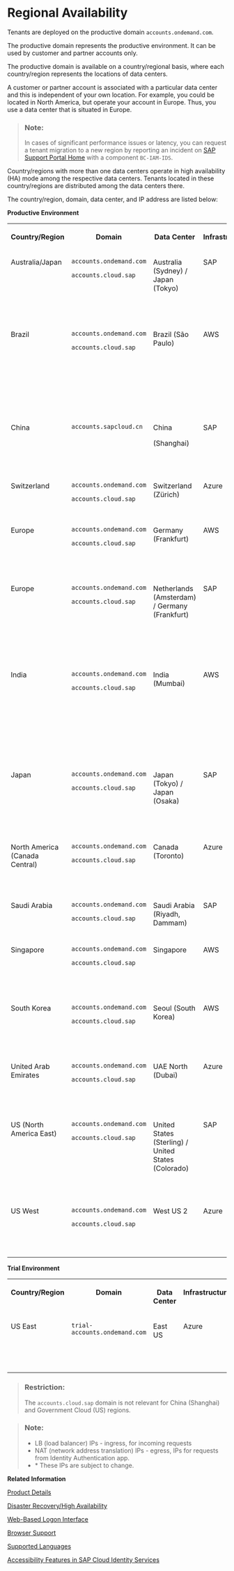 <!-- loiobe600ca4258241789a3ab4adc05e4849 -->

# Regional Availability

Tenants are deployed on the productive domain `accounts.ondemand.com`.



The productive domain represents the productive environment. It can be used by customer and partner accounts only.

The productive domain is available on a country/regional basis, where each country/region represents the locations of data centers.

A customer or partner account is associated with a particular data center and this is independent of your own location. For example, you could be located in North America, but operate your account in Europe. Thus, you use a data center that is situated in Europe.

> ### Note:  
> In cases of significant performance issues or latency, you can request a tenant migration to a new region by reporting an incident on [SAP Support Portal Home](https://support.sap.com/en/index.html) with a component `BC-IAM-IDS`.

Country/regions with more than one data centers operate in high availability \(HA\) mode among the respective data centers. Tenants located in these country/regions are distributed among the data centers there.

The country/region, domain, data center, and IP address are listed below:

**Productive Environment**


<table>
<tr>
<th valign="top">

Country/Region

</th>
<th valign="top">

Domain

</th>
<th valign="top">

Data Center

</th>
<th valign="top">

Infrastructure

</th>
<th valign="top">

LB IPs

</th>
<th valign="top">

NAT IPs

</th>
<th valign="top">

First IP - Last IP

</th>
</tr>
<tr>
<td valign="top">

Australia/Japan

</td>
<td valign="top">

`accounts.ondemand.com`

`accounts.cloud.sap`

</td>
<td valign="top">

Australia \(Sydney\) / Japan \(Tokyo\)

</td>
<td valign="top">

SAP

</td>
<td valign="top">

`157.133.168.73, 130.214.244.71`

</td>
<td valign="top">

`157.133.168.32/27, 130.214.240.32/27, 157.133.182.32/27, 130.214.244.32/27`

</td>
<td valign="top">

`157.133.168.32-157.133.168.63, 130.214.240.32-130.214.240.63, 157.133.182.32-157.133.182.63, 130.214.244.32-130.214.244.63`

</td>
</tr>
<tr>
<td valign="top">

Brazil

</td>
<td valign="top">

`accounts.ondemand.com`

`accounts.cloud.sap`

</td>
<td valign="top">

Brazil \(São Paulo\)

</td>
<td valign="top">

AWS

</td>
<td valign="top">

`54.232.33.83, 54.207.203.50, 54.207.116.12, 52.67.178.118, 54.207.2.140, 54.94.82.121`

</td>
<td valign="top">

`18.228.21.223/32, 54.94.238.246/32, 54.94.95.71/32, 18.231.202.16/32, 18.230.68.1/32, 54.232.108.119/32`

</td>
<td valign="top">

`18.228.21.223-18.228.21.223, 54.94.238.246-54.94.238.246, 54.94.95.71-54.94.95.71, 18.231.202.16, 18.230.68.1-18.230.68.1, 54.232.108.119-54.232.108.119`

</td>
</tr>
<tr>
<td valign="top">

China

</td>
<td valign="top">

`accounts.sapcloud.cn` 

</td>
<td valign="top">

China

\(Shanghai\)

</td>
<td valign="top">

SAP

</td>
<td valign="top">

`121.91.104.198, 121.91.104.204`

</td>
<td valign="top">

`121.91.104.32/27, 121.91.106.0/28, 121.91.108.0/28`

</td>
<td valign="top">

`121.91.104.32 -121.91.104.63, 121.91.106.0-121.91.106.15, 121.91.108.0-121.91.108.15`

</td>
</tr>
<tr>
<td valign="top">

Switzerland

</td>
<td valign="top">

`accounts.ondemand.com`

`accounts.cloud.sap`

</td>
<td valign="top">

Switzerland \(Zürich\)

</td>
<td valign="top">

Azure

</td>
<td valign="top">

`20.250.104.188, 20.250.104.193`

</td>
<td valign="top">

`4.226.38.130/32, 4.226.41.61/32`

</td>
<td valign="top">

`4.226.38.130-4.226.38.130, 4.226.41.61-4.226.41.61`

</td>
</tr>
<tr>
<td valign="top">

Europe

</td>
<td valign="top">

`accounts.ondemand.com`

`accounts.cloud.sap`

</td>
<td valign="top">

Germany \(Frankfurt\)

</td>
<td valign="top">

AWS

</td>
<td valign="top">

`3.125.77.225, 3.126.218.72, 3.64.78.167`

</td>
<td valign="top">

\* `52.57.77.94/32, 3.64.73.63/32, 18.192.191.4/32`

</td>
<td valign="top">

`52.57.77.94-52.57.77.94, 3.64.73.63-3.64.73.63, 18.192.191.4-18.192.191.4`

</td>
</tr>
<tr>
<td valign="top">

Europe

</td>
<td valign="top">

`accounts.ondemand.com`

`accounts.cloud.sap`

</td>
<td valign="top">

Netherlands \(Amsterdam\) / Germany \(Frankfurt\)

</td>
<td valign="top">

SAP

</td>
<td valign="top">

`155.56.128.137, 157.133.170.72, 130.214.144.214`

</td>
<td valign="top">

`157.133.160.32/27, 130.214.226.32/27, 157.133.170.32/27, 130.214.230.32/27, 130.214.228.32/27`

</td>
<td valign="top">

`157.133.160.32-157.133.160.63, 130.214.226.32-130.214.226.63, 157.133.170.32-157.133.170.63, 130.214.230.32-130.214.230.63, 130.214.228.32-130.214.228.63`

</td>
</tr>
<tr>
<td valign="top">

India

</td>
<td valign="top">

`accounts.ondemand.com`

`accounts.cloud.sap`

</td>
<td valign="top">

India \(Mumbai\)

</td>
<td valign="top">

AWS

</td>
<td valign="top">

`3.109.7.59, 52.66.148.12, 43.205.45.235, 43.204.242.5, 13.234.128.163, 13.202.113.251`

</td>
<td valign="top">

\*`3.108.210.169/32, 13.127.105.96/32, 13.232.175.70/32, 3.7.5.154/32, 43.205.169.10/32, 65.2.62.24/32`

</td>
<td valign="top">

`3.108.210.169-3.108.210.169, 13.127.105.96-13.127.105.96, 13.232.175.70- 13.232.175.70, 3.7.5.154-3.7.5.154, 43.205.169.10-43.205.169.10, 65.2.62.24-65.2.62.24`

</td>
</tr>
<tr>
<td valign="top">

Japan

</td>
<td valign="top">

`accounts.ondemand.com`

`accounts.cloud.sap`

</td>
<td valign="top">

Japan \(Tokyo\) / Japan \(Osaka\)

</td>
<td valign="top">

SAP

</td>
<td valign="top">

`157.133.182.83, 130.214.246.74`

</td>
<td valign="top">

`157.133.182.32/27, 130.214.244.32/27, 157.133.184.32/27, 130.214.246.32/27`

</td>
<td valign="top">

`157.133.182.32-157.133.182.63, 130.214.244.32-130.214.244.63, 157.133.184.32-157.133.184.63, 130.214.246.32-130.214.246.63`

</td>
</tr>
<tr>
<td valign="top">

North America \(Canada Central\)

</td>
<td valign="top">

`accounts.ondemand.com`

`accounts.cloud.sap`

</td>
<td valign="top">

Canada \(Toronto\)

</td>
<td valign="top">

Azure

</td>
<td valign="top">

`20.151.9.145, 20.43.19.31, 52.139.41.10`

</td>
<td valign="top">

\* `20.151.9.145/32, 20.43.19.31/32, 52.139.41.10/32`

</td>
<td valign="top">

`20.151.9.145-20.151.9.145, 20.43.19.31-20.43.19.31, 52.139.41.10-52.139.41.10`

</td>
</tr>
<tr>
<td valign="top">

Saudi Arabia

</td>
<td valign="top">

`accounts.ondemand.com`

`accounts.cloud.sap`

</td>
<td valign="top">

Saudi Arabia \(Riyadh, Dammam\)

</td>
<td valign="top">

SAP

</td>
<td valign="top">

`130.214.222.99, 130.214.248.94`

</td>
<td valign="top">

`130.214.222.32/27, 130.214.248.32/27`

</td>
<td valign="top">

`130.214.222.32-130.214.222.63, 130.214.248.32-130.214.248.63`

</td>
</tr>
<tr>
<td valign="top">

Singapore

</td>
<td valign="top">

`accounts.ondemand.com`

`accounts.cloud.sap`

</td>
<td valign="top">

Singapore

</td>
<td valign="top">

AWS

</td>
<td valign="top">

`18.138.93.141, 13.251.80.194, 52.221.66.111`

</td>
<td valign="top">

\* `18.138.207.29/32, 54.169.200.14/32, 54.254.117.58/32`

</td>
<td valign="top">

`18.138.207.29-18.138.207.29, 54.169.200.14-54.169.200.14, 54.254.117.58-54.254.117.58`

</td>
</tr>
<tr>
<td valign="top">

South Korea

</td>
<td valign="top">

`accounts.ondemand.com`

`accounts.cloud.sap`

</td>
<td valign="top">

Seoul \(South Korea\)

</td>
<td valign="top">

AWS

</td>
<td valign="top">

`3.34.214.12, 52.78.91.176, 15.164.154.86`

</td>
<td valign="top">

\* `13.125.196.137/32, 3.34.68.186/32, 52.79.155.87/32`

</td>
<td valign="top">

`13.125.196.137-13.125.196.137, 3.34.68.186-3.34.68.186, 52.79.155.87-52.79.155.87`

</td>
</tr>
<tr>
<td valign="top">

United Arab Emirates

</td>
<td valign="top">

`accounts.ondemand.com`

`accounts.cloud.sap`

</td>
<td valign="top">

UAE North \(Dubai\)

</td>
<td valign="top">

Azure

</td>
<td valign="top">

`20.196.2.107, 40.123.196.103, 40.123.215.159`

</td>
<td valign="top">

\* `20.196.2.107/32, 40.123.196.103/32, 40.123.215.159/32`

</td>
<td valign="top">

`20.196.2.107-20.196.2.107, 40.123.196.103-40.123.196.103, 40.123.215.159-40.123.215.159`

</td>
</tr>
<tr>
<td valign="top">

US \(North America East\)

</td>
<td valign="top">

`accounts.ondemand.com`

`accounts.cloud.sap`

</td>
<td valign="top">

United States \(Sterling\) / United States \(Colorado\)

</td>
<td valign="top">

SAP

</td>
<td valign="top">

`157.133.166.69, 130.214.207.198`

</td>
<td valign="top">

`157.133.166.32/27, 130.214.234.32/27, 157.133.176.32/27, 130.214.242.32/27`

</td>
<td valign="top">

`157.133.166.32-157.133.166.63, 130.214.234.32-130.214.234.63, 157.133.176.32-157.133.176.63, 130.214.242.32-130.214.242.63```

</td>
</tr>
<tr>
<td valign="top">

US West

</td>
<td valign="top">

`accounts.ondemand.com`

`accounts.cloud.sap`

</td>
<td valign="top">

West US 2

</td>
<td valign="top">

Azure

</td>
<td valign="top">

`52.143.72.52, 40.91.81.47, 52.143.74.249`

</td>
<td valign="top">

\* `20.51.113.99/32, 20.57.161.219/32, 20.57.185.171/32`

</td>
<td valign="top">

`20.51.113.99-20.51.113.99, 20.57.161.219-20.57.161.219, 20.57.185.171-20.57.185.171`

</td>
</tr>
</table>

**Trial Environment**


<table>
<tr>
<th valign="top">

Country/Region

</th>
<th valign="top">

Domain

</th>
<th valign="top">

Data Center

</th>
<th valign="top">

Infrastructure

</th>
<th valign="top">

LB IPs

</th>
<th valign="top">

NAT IPs

</th>
<th valign="top">

First IP - Last IP

</th>
</tr>
<tr>
<td valign="top">

US East

</td>
<td valign="top">

`trial-accounts.ondemand.com` 

</td>
<td valign="top">

East US

</td>
<td valign="top">

Azure

</td>
<td valign="top">

`20.62.179.159, 20.62.181.214, 20.62.180.136`

</td>
<td valign="top">

`20.62.179.159/32, 20.62.181.214/32, 20.62.180.136/32`

</td>
<td valign="top">

`20.62.179.159-20.62.179.159, 20.62.181.214-20.62.181.214, 20.62.180.136-20.62.180.136`

</td>
</tr>
</table>

> ### Restriction:  
> The `accounts.cloud.sap` domain is not relevant for China \(Shanghai\) and Government Cloud \(US\) regions.

> ### Note:  
> -   LB \(load balancer\) IPs - ingress, for incoming requests
> -   NAT \(network address translation\) IPs - egress, IPs for requests from Identity Authentication app.
> -   \* These IPs are subject to change.

**Related Information**  


[Product Details](product-details-4d404b1.md)

[Disaster Recovery/High Availability](disaster-recovery-high-availability-2c1a055.md "Disaster recovery (DR) and high availability (HA) are based on the capabilities of the underlying infrastructure.")

[Web-Based Logon Interface](web-based-logon-interface-8e40afc.md "Service providers that delegate authentication to Identity Authentication can use two types of visualization of the web-based user interfaces for the logon pages of their applications.")

[Browser Support](browser-support-0741076.md "Information on the supported browser version for the administration console, and the end user screens of SAP Cloud Identity Services.")

[Supported Languages](supported-languages-0ea634d.md "Information on the supported languages for the administration console, and the end user screens of Identity Authentication.")

[Accessibility Features in SAP Cloud Identity Services](accessibility-features-in-sap-cloud-identity-services-c7b544b.md "To optimize your experience of SAP Cloud Identity Services, SAP Cloud Identity Services tools provide features and settings that help you use the software efficiently.")

